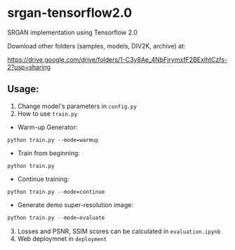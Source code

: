 # srgan-tensorflow2.0
SRGAN implementation using Tensorflow 2.0


Download other folders (samples, models, DIV2K, archive) at:

https://drive.google.com/drive/folders/1-C3y8Ae_4NbFjrymxfF2BExlhtCzfs-2?usp=sharing

## Usage:

1. Change model's parameters in `config.py`
2. How to use `train.py`

- Warm-up Generator:
```
python train.py --mode=warmup
```
- Train from beginning:
```
python train.py
```
-  Continue training:
```
python train.py --mode=continue 
```
- Generate demo super-resolution image:
```python
python train.py --mode=evaluate 
```

3. Losses and PSNR, SSIM scores can be calculated in `evaluation.ipynb`
4. Web deploymnet in `deployment`
